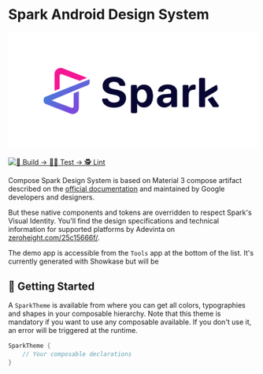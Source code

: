 # Spark Android Design System

<p align="center">
<picture>
    <source media="(prefers-color-scheme: dark)" srcset="art/spark-logo-dark.svg">
    <img alt="Spark Design System logo" src="art/spark-logo-light.svg">
  </picture>
</p>

[![👷 Build → 🧑‍🔬 Test → 🕵️ Lint](https://github.com/adevinta/spark-android/actions/workflows/ci.yml/badge.svg)](https://github.com/adevinta/spark-android/actions/workflows/ci.yml)

Compose Spark Design System is based on Material 3 compose artifact described
on the [official documentation](https://material.io/) and maintained by Google developers
and designers.

But these native components and tokens are overridden to respect Spark's Visual Identity. You'll
find
the design specifications and technical information for supported platforms by Adevinta on
[zeroheight.com/25c15666f/](https://zeroheight.com/25c15666f/).

The demo app is accessible from the `Tools` app at the bottom of the list. It's currently
generated with Showkase but will be

## 🚀 Getting Started

A `SparkTheme` is available from where you can get all
colors, typographies and shapes in your composable hierarchy. Note that this theme is
mandatory if you want to use any composable available.
If you don't use it, an error will be triggered at the runtime.

```kotlin
SparkTheme {
    // Your composable declarations
}
```
